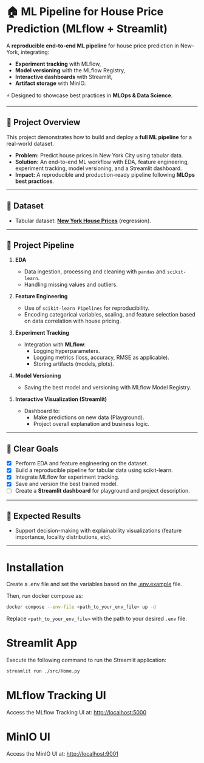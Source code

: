 # 🏠 ML Pipeline for House Price Prediction (MLflow + Streamlit)

A **reproducible end-to-end ML pipeline** for house price prediction in New-York, integrating:
- **Experiment tracking** with MLflow,
- **Model versioning** with the MLflow Registry,
- **Interactive dashboards** with Streamlit,
- **Artifact storage** with MinIO.

⚡ Designed to showcase best practices in **MLOps & Data Science**.

---
## 🎯 Project Overview
This project demonstrates how to build and deploy a **full ML pipeline** for a real-world dataset.  

- **Problem:** Predict house prices in New York City using tabular data.  
- **Solution:** An end-to-end ML workflow with EDA, feature engineering, experiment tracking, model versioning, and a Streamlit dashboard.  
- **Impact:** A reproducible and production-ready pipeline following **MLOps best practices**.  

---

## 📂 Dataset
- Tabular dataset: [**New York House Prices**](https://www.kaggle.com/datasets/nelgiriyewithana/new-york-housing-market) (regression).  

---

## 🔗 Project Pipeline
1. **EDA**  
    - Data ingestion, processing and cleaning with `pandas` and `scikit-learn`.  
    - Handling missing values and outliers.

2. **Feature Engineering**  
    - Use of `scikit-learn Pipelines` for reproducibility.  
    - Encoding categorical variables, scaling, and feature selection based on data correlation with house pricing.  

3. **Experiment Tracking**  
    - Integration with **MLflow**:  
      - Logging hyperparameters.  
      - Logging metrics (loss, accuracy, RMSE as applicable).  
      - Storing artifacts (models, plots).  

4. **Model Versioning**  
    - Saving the best model and versioning with MLflow Model Registry.  

5. **Interactive Visualization (Streamlit)**  
    - Dashboard to:  
      - Make predictions on new data (Playground).  
      - Project overall explanation and business logic.  

---

## 🚀 Clear Goals
- [X] Perform EDA and feature engineering on the dataset.
- [X] Build a reproducible pipeline for tabular data using scikit-learn. 
- [X] Integrate MLflow for experiment tracking.  
- [X] Save and version the best trained model.  
- [ ] Create a **Streamlit dashboard** for playground and project description.  

---

## 📌 Expected Results  
- Support decision-making with explainability visualizations (feature importance, locality distributions, etc).  

---

# Installation

Create a .env file and set the variables based on the [.env.example](./.env.example) file.

Then, run docker compose as:
```bash
docker compose --env-file <path_to_your_env_file> up -d
```

Replace `<path_to_your_env_file>` with the path to your desired `.env` file.

# Streamlit App

Execute the following command to run the Streamlit application:

```bash
streamlit run ./src/Home.py
```

# MLflow Tracking UI

Access the MLflow Tracking UI at: [http://localhost:5000](http://localhost:5000)

# MinIO UI

Access the MinIO UI at: [http://localhost:9001](http://localhost:9001)